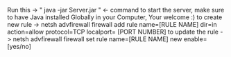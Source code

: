 Run this -> " java -jar Server.jar " <- command to start the server,
make sure to have Java installed Globally in your Computer,
Your welcome :)
to create new rule -> netsh advfirewall firewall add rule name=[RULE NAME] dir=in action=allow protocol=TCP localport= [PORT NUMBER]
to update the rule -> netsh advfirewall firewall set rule name=[RULE NAME] new enable=[yes/no]
